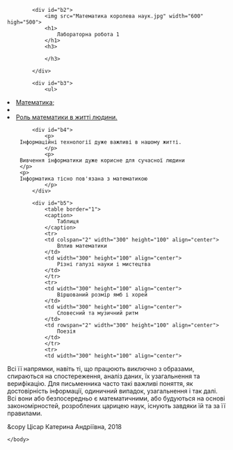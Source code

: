 
<!DOCTYPE HTML>
<html>
	<head>
		<meta charset="UTF-8">
		<title>Лабораторна робота 1</title>
	</head>
	<body>
		<div id="b1">
		
			<div id="b2">
				<img src="Математика королева наук.jpg" width="600" high="500">
				<h1>
					Лабораторна робота 1
				</h1>
				<h3>
					
				</h3>
				
			</div>
			
			<div id="b3">
				<ul>
<li><a href="https://yuliadubrivskaya.github.io/Xranilishe/">
					Математика;</a></li>
<li><a href="https://drive.google.com/open?id=1YrTP1KmWL3VVvFj4DlhHDY8I0pZ9Uq4MPIK6twxQDUI"</a></li>
<li><a href="https://drive.google.com/open?id=1fAavlFCuWvyZmkfuMMSD8H2_RTbiWcTq">
					Роль математики в житті людини.</a></li>
			</div>
			
			<div id="b4">
				<p>
        Інформаційні технології дуже важливі в нашому житті.
				</p>
				<p>
        Вивчення інформатики дуже корисне для сучасної людини
        </p>
        <p>
        Інформатика тісно пов'язана з математикою
				</p>
			</div>
			
			<div id="b5">
				<table border="1">
				<caption>
					Таблиця
				</caption>
				<tr>
				<td colspan="2" width="300" height="100" align="center">
					Вплив математики
				</td>
				<td width="300" height="100" align="center">
					Різні галузі науки і мистецтва
				</td>
				</tr>
				<tr>
				<td width="300" height="100" align="center">
					Віршований розмір ямб і хорей
				</td>
				<td width="300" height="100" align="center">
					Словесний та музичний ритм
				</td>
				<td rowspan="2" width="300" height="100" align="center">
					Поезія
				</td>
				</tr>
				<tr>
				<td width="300" height="100" align="center">
Всі її напрямки, навіть ті, що працюють виключно з образами, спираються на спостереження,  аналіз даних, їх узагальнення та верифікацію.
				</td>
				<td width="300" height="100" align="center">
Для письменника часто такі важливі поняття, як достовірність інформації, одиничний випадок, узагальнення і так далі. Всі вони або безпосередньо є математичними, або будуються на основі закономірностей, розроблених царицею наук, існують завдяки їй та за її правилами.
				</td>
				</tr>
			</div>
			<div id="b6">
				&copy Цісар Катерина Андріївна, 2018
			</div>
		</div>
		
	</body>
</html>
